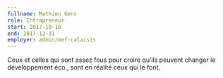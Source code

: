 ```yaml
---
fullname: Mathieu Gens
role: Intrapreneur
start: 2017-10-16
end: 2017-12-31
employer: admin/mef-calaisis
---
```


Ceux et celles qui sont assez fous pour croire qu’ils peuvent changer le développement éco., sont en réalité ceux qui le font.
